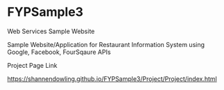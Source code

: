 # FYPSample3
Web Services Sample Website

Sample Website/Application for Restaurant Information System using Google, Facebook, FourSqaure APIs


Project Page Link

https://shannendowling.github.io/FYPSample3/Project/Project/index.html

